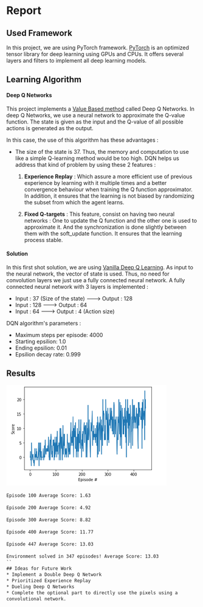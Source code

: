 # Report 
## Used Framework 
In this project, we are using PyTorch framework. [PyTorch](https://pytorch.org/) is an optimized tensor library for deep learning using GPUs and CPUs.
It offers several layers and filters to implement all deep learning models. 

## Learning Algorithm 
#### Deep Q Networks
This project implements a [Value Based method](https://medium.com/@jonathan_hui/rl-value-learning-24f52b49c36d) called Deep Q Networks. 
In deep Q Networks, we use a neural network to approximate the Q-value function. The state is given as the input and the Q-value of all possible actions is generated as the output. 

In this case, the use of this algorithm has these advantages : 
* The size of the state is 37. Thus, the memory and computation to use like a simple Q-learning method would be too high. DQN helps us address that kind of problem by using these 2 features : 

  1. **Experience Replay** : Which assure a more efficient use of previous experience by learning with it multiple times and a better convergence behaviour when training the Q function approximator. In addition, it ensures that the learning is not biased by randomizing the subset from which the agent learns. 
  
  2. **Fixed Q-targets** : This feature, consist on having two neural networks : One to update the Q function and the other one is used to approximate it. And the synchronization is done slightly between them with the soft_update function. It ensures that the learning process stable. 

#### Solution 
In this first shot solution, we are using [Vanilla Deep Q Learning](https://arxiv.org/pdf/1312.5602.pdf). As input to the neural network, the vector of state is used. Thus, no need for convolution layers we just use a fully connected neural network. 
A fully connected neural network with 3 layers is implemented : 
* Input : 37 (Size of the state) ---> Output : 128
* Input : 128 ---> Output : 64
* Input : 64  ---> Output :  4 (Action size)

DQN algorithm's parameters : 
* Maximum steps per episode: 4000
* Starting epsilion: 1.0
* Ending epsilion: 0.01
* Epsilion decay rate: 0.999


## Results 
![](images/result.png) 
```
Episode 100	Average Score: 1.63

Episode 200	Average Score: 4.92

Episode 300	Average Score: 8.82

Episode 400	Average Score: 11.77

Episode 447	Average Score: 13.03

Environment solved in 347 episodes!	Average Score: 13.03
``
## Ideas for Future Work 
* Implement a Double Deep Q Network 
* Prioritized Experience Replay
* Dueling Deep Q Networks
* Complete the optional part to directly use the pixels using a convolutional network. 
